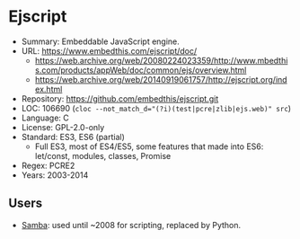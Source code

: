 # Ejscript

* Summary:    Embeddable JavaScript engine.
* URL:        https://www.embedthis.com/ejscript/doc/
  * https://web.archive.org/web/20080224023359/http://www.mbedthis.com/products/appWeb/doc/common/ejs/overview.html
  * https://web.archive.org/web/20140919061757/http://ejscript.org/index.html
* Repository: https://github.com/embedthis/ejscript.git
* LOC:        106690 (`cloc --not_match_d="(?i)(test|pcre|zlib|ejs.web)" src`)
* Language:   C
* License:    GPL-2.0-only
* Standard:   ES3, ES6 (partial)
  * Full ES3, most of ES4/ES5, some features that made into ES6: let/const, modules, classes, Promise
* Regex:      PCRE2
* Years:      2003-2014

## Users

* [Samba](https://www.samba.org/~jelmer/samba4-status-xp08.pdf): used until ~2008 for scripting, replaced by Python.
